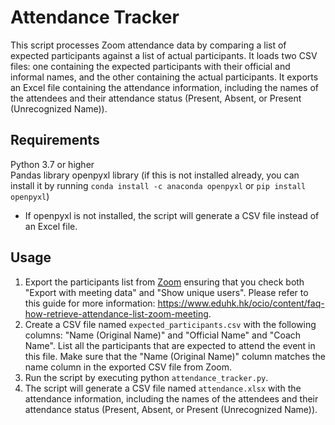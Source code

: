 # Attendance Tracker
This script processes Zoom attendance data by comparing a list of expected participants against a list of actual participants. It loads two CSV files: one containing the expected participants with their official and informal names, and the other containing the actual participants. It exports an Excel file containing the attendance information, including the names of the attendees and their attendance status (Present, Absent, or Present (Unrecognized Name)).

## Requirements
Python 3.7 or higher  
Pandas library
openpyxl library (if this is not installed already, you can install it by running `conda install -c anaconda openpyxl` or `pip install openpyxl`)
- If openpyxl is not installed, the script will generate a CSV file instead of an Excel file.

## Usage
1. Export the participants list from [Zoom](https://zoom.us/account/my/report) ensuring that you check both "Export with meeting data" and "Show unique users". Please refer to this guide for more information: https://www.eduhk.hk/ocio/content/faq-how-retrieve-attendance-list-zoom-meeting.
2. Create a CSV file named `expected_participants.csv` with the following columns: "Name (Original Name)" and "Official Name" and "Coach Name". List all the participants that are expected to attend the event in this file. Make sure that the "Name (Original Name)" column matches the name column in the exported CSV file from Zoom.
3. Run the script by executing python `attendance_tracker.py`.
4. The script will generate a CSV file named `attendance.xlsx` with the attendance information, including the names of the attendees and their attendance status (Present, Absent, or Present (Unrecognized Name)).

[//]: <> (## Note: The script assumes that the exported participants list from Zoom is saved as `participants_xxxxxxx.csv` in the same directory as the script file.)

